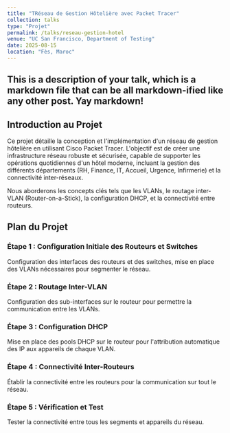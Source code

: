 ```yaml
---
title: "TRéseau de Gestion Hôtelière avec Packet Tracer"
collection: talks
type: "Projet"
permalink: /talks/reseau-gestion-hotel
venue: "UC San Francisco, Department of Testing"
date: 2025-08-15
location: "Fès, Maroc"
---
```







This is a description of your talk, which is a markdown file that can be all markdown-ified like any other post. Yay markdown!
---
## Introduction au Projet
Ce projet détaille la conception et l'implémentation d'un réseau de gestion hôtelière en utilisant Cisco Packet Tracer. L'objectif est de créer une infrastructure réseau robuste et sécurisée, capable de supporter les opérations quotidiennes d'un hôtel moderne, incluant la gestion des différents départements (RH, Finance, IT, Accueil, Urgence, Infirmerie) et la connectivité inter-réseaux. 

Nous aborderons les concepts clés tels que les VLANs, le routage inter-VLAN (Router-on-a-Stick), la configuration DHCP, et la connectivité entre routeurs.

## Plan du Projet
### Étape 1 : Configuration Initiale des Routeurs et Switches
Configuration des interfaces des routeurs et des switches, mise en place des VLANs nécessaires pour segmenter le réseau.

### Étape 2 : Routage Inter-VLAN
Configuration des sub-interfaces sur le routeur pour permettre la communication entre les VLANs.

### Étape 3 : Configuration DHCP
Mise en place des pools DHCP sur le routeur pour l'attribution automatique des IP aux appareils de chaque VLAN.

### Étape 4 : Connectivité Inter-Routeurs
Établir la connectivité entre les routeurs pour la communication sur tout le réseau.

### Étape 5 : Vérification et Test
Tester la connectivité entre tous les segments et appareils du réseau.
